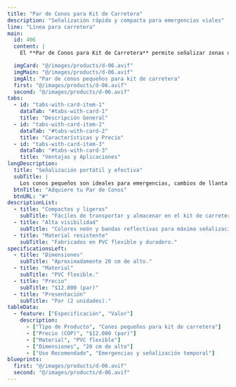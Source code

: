 ```yaml
---
title: "Par de Conos para Kit de Carretera"
description: "Señalización rápida y compacta para emergencias viales"
line: "Línea para carretera"
main:
  id: 406
  content: |
    El **Par de Conos para Kit de Carretera** permite señalizar zonas de peligro o delimitar áreas de trabajo en la vía de forma rápida y sencilla. Su tamaño compacto los hace ideales para llevar siempre en el vehículo.

  imgCard: "@/images/products/d-06.avif"
  imgMain: "@/images/products/d-06.avif"
  imgAlt: "Par de conos pequeños para kit de carretera"
  first: "@/images/products/d-06.avif"
  second: "@/images/products/d-06.avif"
tabs:
  - id: "tabs-with-card-item-1"
    dataTab: "#tabs-with-card-1"
    title: "Descripción General"
  - id: "tabs-with-card-item-2"
    dataTab: "#tabs-with-card-2"
    title: "Características y Precio"
  - id: "tabs-with-card-item-3"
    dataTab: "#tabs-with-card-3"
    title: "Ventajas y Aplicaciones"
longDescription:
  title: "Señalización portátil y efectiva"
  subTitle: |
    Los conos pequeños son ideales para emergencias, cambios de llanta o trabajos temporales en carretera, mejorando la seguridad y visibilidad.
  btnTitle: "Adquiere tu Par de Conos"
  btnURL: "#"
descriptionList:
  - title: "Compactos y ligeros"
    subTitle: "Fáciles de transportar y almacenar en el kit de carretera."
  - title: "Alta visibilidad"
    subTitle: "Colores neón y bandas reflectivas para máxima señalización."
  - title: "Material resistente"
    subTitle: "Fabricados en PVC flexible y duradero."
specificationsLeft:
  - title: "Dimensiones"
    subTitle: "Aproximadamente 20 cm de alto."
  - title: "Material"
    subTitle: "PVC flexible."
  - title: "Precio"
    subTitle: "$12.000 (par)"
  - title: "Presentación"
    subTitle: "Par (2 unidades)."
tableData:
  - feature: ["Especificación", "Valor"]
    description:
      - ["Tipo de Producto", "Conos pequeños para kit de carretera"]
      - ["Precio (COP)", "$12.000 (par)"]
      - ["Material", "PVC flexible"]
      - ["Dimensiones", "20 cm de alto"]
      - ["Uso Recomendado", "Emergencias y señalización temporal"]
blueprints:
  first: "@/images/products/d-06.avif"
  second: "@/images/products/d-06.avif"
---
```


